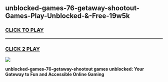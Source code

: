 
## unblocked-games-76-getaway-shootout-Games-Play-Unblocked-&-Free-19w5k
<h3>
<a href="https://premium76.site?title=unblocked-games-76-getaway-shootout&ref=24A">CLICK TO PLAY</a></h3>
<hr>

<h3>
<a href="https://premium76.site?title=unblocked-games-76-getaway-shootout&ref=24A">CLICK 2 PLAY</a>
  
</h3>

<a href="https://premium76.site?title=unblocked-games-76-getaway-shootout&ref=24A"><img src="https://clearcache.store/games.png"></a>


**unblocked-games-76-getaway-shootout games unblocked: Your Gateway to Fun and Accessible Online Gaming**

